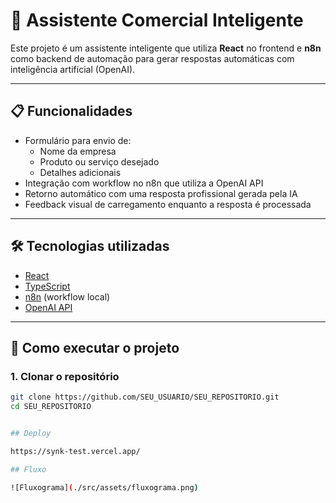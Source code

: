 # 🤖 Assistente Comercial Inteligente

Este projeto é um assistente inteligente que utiliza **React** no frontend e **n8n** como backend de automação para gerar respostas automáticas com inteligência artificial (OpenAI).

---

## 📋 Funcionalidades

- Formulário para envio de:
  - Nome da empresa
  - Produto ou serviço desejado
  - Detalhes adicionais
- Integração com workflow no n8n que utiliza a OpenAI API
- Retorno automático com uma resposta profissional gerada pela IA
- Feedback visual de carregamento enquanto a resposta é processada

---

## 🛠️ Tecnologias utilizadas

- [React](https://reactjs.org/)
- [TypeScript](https://www.typescriptlang.org/)
- [n8n](https://n8n.io/) (workflow local)
- [OpenAI API](https://platform.openai.com/)

---

## 🚀 Como executar o projeto

### 1. Clonar o repositório

```bash
git clone https://github.com/SEU_USUARIO/SEU_REPOSITORIO.git
cd SEU_REPOSITORIO


## Deploy 

https://synk-test.vercel.app/

## Fluxo

![Fluxograma](./src/assets/fluxograma.png)

